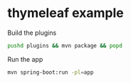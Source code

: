 # thymeleaf example

Build the plugins

```sh
pushd plugins && mvn package && popd
```

Run the app

```sh
mvn spring-boot:run -pl=app
```
